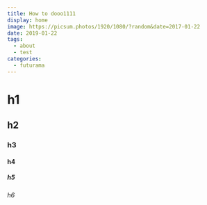 ```yaml
---
title: How to dooo1111
display: home
image: https://picsum.photos/1920/1080/?random&date=2017-01-22
date: 2019-01-22
tags: 
  - about
  - test
categories:
  - futurama
--- 
```

# h1
## h2
### h3
#### h4
##### h5
###### h6
